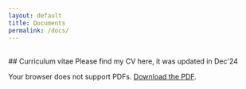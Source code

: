 ```yaml
---
layout: default
title: Documents
permalink: /docs/
---
```

<br/>
## Curriculum vitae 
Please find my CV here, it was updated in Dec'24

<object data="/assets/files/SMRITHI_CV.pdf" type="application/pdf" width="150%" height="600px">
  <p>Your browser does not support PDFs. <a href="path/to/your.pdf">Download the PDF</a>.</p>
</object>
